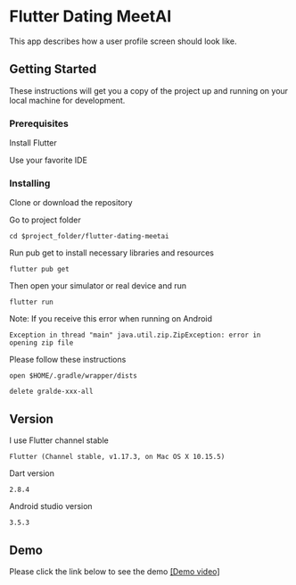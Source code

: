 # Flutter Dating MeetAI

This app describes how a user profile screen should look like.

## Getting Started

These instructions will get you a copy of the project up and running on your local machine for development.

### Prerequisites

Install Flutter

Use your favorite IDE

### Installing

Clone or download the repository

Go to project folder

```
cd $project_folder/flutter-dating-meetai
```

Run pub get to install necessary libraries and resources

```
flutter pub get
```

Then open your simulator or real device and run

```
flutter run
```

Note: If you receive this error when running on Android

```
Exception in thread "main" java.util.zip.ZipException: error in opening zip file
```

Please follow these instructions

```
open $HOME/.gradle/wrapper/dists
```

```
delete gralde-xxx-all
```

## Version

I use Flutter channel stable

```
Flutter (Channel stable, v1.17.3, on Mac OS X 10.15.5)
```

Dart version

```
2.8.4
```

Android studio version

```
3.5.3
```

## Demo

Please click the link below to see the demo
[[Demo video]](https://drive.google.com/file/d/1DFqhtINGLpVLjvigWILF_jGhl89YF1Qo/view?usp=sharing)
